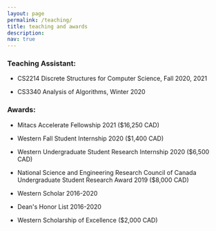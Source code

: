 ```yaml
---
layout: page
permalink: /teaching/
title: teaching and awards
description:
nav: true
---
```


### Teaching Assistant:

* CS2214 Discrete Structures for Computer Science, Fall 2020, 2021

* CS3340 Analysis of Algorithms, Winter 2020


### Awards:

* Mitacs Accelerate Fellowship 2021 ($16,250 CAD)

* Western Fall Student Internship 2020 ($1,400 CAD)

* Western Undergraduate Student Research Internship 2020 ($6,500 CAD)

* National Science and Engineering Research Council of Canada Undergraduate Student Research Award 2019 ($8,000 CAD)

* Western Scholar 2016-2020

* Dean's Honor List 2016-2020

* Western Scholarship of Excellence ($2,000 CAD)
